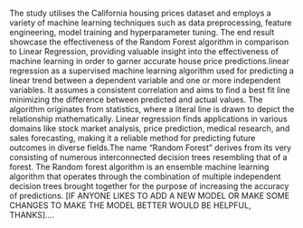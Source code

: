 The study utilises the California housing prices dataset and employs a variety of machine learning techniques such as data preprocessing, feature engineering, model training and hyperparameter tuning. 
The end result showcase the effectiveness of the Random Forest algorithm in comparison to Linear Regression, providing valuable insight into the effectiveness of machine learning in order to garner accurate house price predictions.linear regression as a supervised machine learning algorithm used for predicting a linear trend between a dependent variable and one or more independent variables. It assumes a consistent correlation and aims to find a best fit line minimizing the difference between predicted and actual values. The algorithm originates from statistics, where a literal line is drawn to depict the relationship mathematically. Linear regression finds applications in various domains like stock market analysis, price prediction, medical research, and sales forecasting, making it a reliable method for predicting future outcomes in diverse fields.The name “Random Forest” derives from its very consisting of numerous interconnected decision trees resembling that of a forest.
The Random forest algorithm is an ensemble machine learning algorithm that operates through the combination of multiple independent decision trees brought together for the purpose of increasing the accuracy of predictions. 
[IF ANYONE LIKES TO ADD A NEW MODEL OR MAKE SOME CHANGES TO MAKE THE MODEL BETTER WOULD BE HELPFUL, THANKS]....
